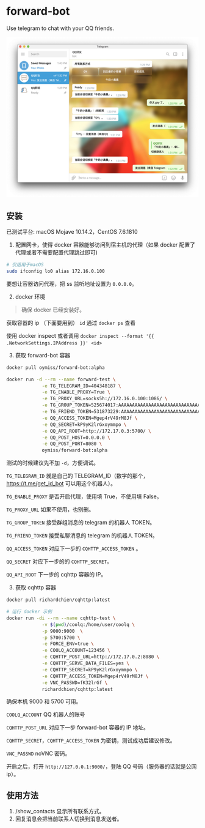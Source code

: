 # forward-bot

Use telegram to chat with your QQ friends.

![效果](/images/12-24.png)

## 安装

已测试平台: macOS Mojave 10.14.2，CentOS 7.6.1810

1. 配置网卡，使得 docker 容器能够访问到宿主机的代理（如果 docker 配置了代理或者不需要配置代理跳过即可)

```bash
# 仅适用于macOS
sudo ifconfig lo0 alias 172.16.0.100
```

要想让容器访问代理，把 ss 监听地址设置为 `0.0.0.0`。


2. docker 环境

> 确保 docker 已经安装好。

获取容器的 ip （下面要用到）
`id` 通过 `docker ps` 查看

使用 docker inspect <id> 或者调用 `docker inspect --format '{{ .NetworkSettings.IPAddress }}' <id>`


3. 获取 forward-bot 容器

```bash
docker pull oymiss/forward-bot:alpha
```

```bash
docker run -d --rm --name forward-test \
             -e TG_TELEGRAM_ID=404348187 \
             -e TG_ENABLE_PROXY=True \
             -e TG_PROXY_URL=socks5h://172.16.0.100:1086/ \
             -e TG_GROUP_TOKEN=525674017:AAAAAAAAAAAAAAAAAAAAAAAAAAAAAAAAAAA \
             -e TG_FRIEND_TOKEN=531873229:AAAAAAAAAAAAAAAAAAAAAAAAAAAAAAAAAAA \
             -e QQ_ACCESS_TOKEN=Mgep4rV49rM8Jf \
             -e QQ_SECRET=kP9yK2lrGxoymmpo \
             -e QQ_API_ROOT=http://172.17.0.3:5700/ \
             -e QQ_POST_HOST=0.0.0.0 \
             -e QQ_POST_PORT=8080 \
             oymiss/forward-bot:alpha
```

测试的时候建议先不加 `-d`，方便调试。

`TG_TELEGRAM_ID` 就是自己的 TELEGRAM_ID（数字的那个，https://t.me/get_id_bot 可以用这个机器人）。

`TG_ENABLE_PROXY` 是否开启代理，使用填 True，不使用填 False。

`TG_PROXY_URL` 如果不使用，也别删。

`TG_GROUP_TOKEN` 接受群组消息的 telegram 的机器人 TOKEN。

`TG_FRIEND_TOKEN` 接受私聊消息的 telegram 的机器人 TOKEN。

`QQ_ACCESS_TOKEN` 对应下一步的 `CQHTTP_ACCESS_TOKEN` 。

`QQ_SECRET` 对应下一步的的 `CQHTTP_SECRET`。

`QQ_API_ROOT` 下一步的 cqhttp 容器的 IP。


3. 获取 cqhttp 容器

```bash
docker pull richardchien/cqhttp:latest
```

```bash
# 运行 docker 示例
docker run -di --rm --name cqhttp-test \
             -v $(pwd)/coolq:/home/user/coolq \
             -p 9000:9000  \
             -p 5700:5700 \
             -e FORCE_ENV=true \
             -e COOLQ_ACCOUNT=123456 \
             -e CQHTTP_POST_URL=http://172.17.0.2:8080 \
             -e CQHTTP_SERVE_DATA_FILES=yes \
             -e CQHTTP_SECRET=kP9yK2lrGxoymmpo \
             -e CQHTTP_ACCESS_TOKEN=Mgep4rV49rM8Jf \
             -e VNC_PASSWD=fK32lrGf \
             richardchien/cqhttp:latest

```

确保本机 9000 和 5700 可用。

`COOLQ_ACCOUNT` QQ 机器人的账号

`CQHTTP_POST_URL` 对应下一步 forward-bot 容器的 IP 地址。

`CQHTTP_SECRET`，`CQHTTP_ACCESS_TOKEN` 为密钥，测试成功后建议修改。

`VNC_PASSWD` noVNC 密码。

开启之后，打开 `http://127.0.0.1:9000/`，登陆 QQ 号码（服务器的话就是公网ip）。

## 使用方法

1. /show_contacts 显示所有联系方式。
2. 回复消息会把当前联系人切换到消息发送者。
